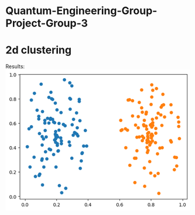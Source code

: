 # Quantum-Engineering-Group-Project-Group-3


# 2d clustering
Results: 
![2d clustering blobs](./results/blobs-clustered.png?raw=true "2d clustering blobs")